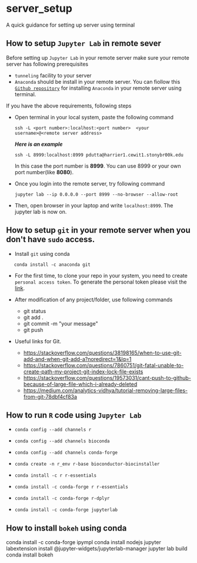 # server_setup
A quick guidance for setting up server using terminal


## How to setup `Jupyter Lab` in remote sever
   Before setting up `Jupyter Lab` in your remote server make sure your remote server has following prerequisites
   * `tunneling` facility to your server 
   * `Anaconda` should be install in your remote server. You can fiollow this [`Github repository`](https://github.com/duttaprat/AnacondaInstallation) for installing `Anaconda` in your remote server using terminal. 
   
   If you have the above requirements, following steps
   * Open terminal in your local system, paste the following command
      ```
      ssh -L <port number>:localhost:<port number>  <your username>@<remote server address>
      ```
      **_Here is an example_**
      ```
      ssh -L 8999:localhost:8999 pdutta@harrier1.cewit1.stonybr00k.edu
      ```
      In this case the port number is **8999**. You can use 8999 or your own port number(like **8080**). 

   *  Once you login into the remote server, try following command
      ```
      jupyter lab --ip 0.0.0.0 --port 8999 --no-browser --allow-root
      ```
   *  Then, open browser in your laptop and write `localhost:8999`. The jupyter lab is now on. 


## How to setup `git` in your remote server when you don't have `sudo` access.
   * Install `git` using conda
   ```
      conda install -c anaconda git
   ```
   * For the first time, to clone your repo in your system, you need to create `personal access token`. To generate the personal token please visit the [link](https://docs.github.com/en/authentication/keeping-your-account-and-data-secure/creating-a-personal-access-token).
   
   * After modification of any project/folder, use following commands 
      * git status
      * git add .
      * git commit -m "your message"
      * git push 
      
   *  Useful links for Git.
      * https://stackoverflow.com/questions/38198165/when-to-use-git-add-and-when-git-add-a?noredirect=1&lq=1
      * https://stackoverflow.com/questions/7860751/git-fatal-unable-to-create-path-my-project-git-index-lock-file-exists
      * https://stackoverflow.com/questions/19573031/cant-push-to-github-because-of-large-file-which-i-already-deleted
      * https://medium.com/analytics-vidhya/tutorial-removing-large-files-from-git-78dbf4cf83a

      
   
## How to run `R` code using `Jupyter Lab`
   * ```conda config --add channels r```
   * ```conda config --add channels bioconda```
   * ```conda config --add channels conda-forge```
   
   * ```conda create -n r_env r-base bioconductor-biocinstaller``` 
   * ```conda install -c r r-essentials```
   * ```conda install -c conda-forge r r-essentials```
   * ```conda install -c conda-forge r-dplyr```
   * ```conda install -c conda-forge jupyterlab```
   
## How to install `bokeh` using conda
  conda install -c conda-forge ipympl
  conda install nodejs
  jupyter labextension install @jupyter-widgets/jupyterlab-manager
  jupyter lab build
  conda install bokeh

